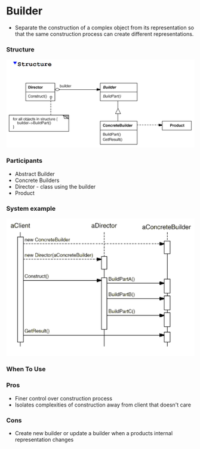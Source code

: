 # Builder

* Separate the construction of a complex object from its representation so that the same construction process can create different representations.

### Structure
![My image](./BuilderStructure.png)

### Participants
* Abstract Builder
* Concrete Builders
* Director - class using the builder
* Product

### System example
![My image](./BuilderConfiguration.png)

### When To Use


### Pros
* Finer control over construction process
* Isolates complexities of construction away from client that doesn't care

### Cons
* Create new builder or update a builder when a products internal representation changes
